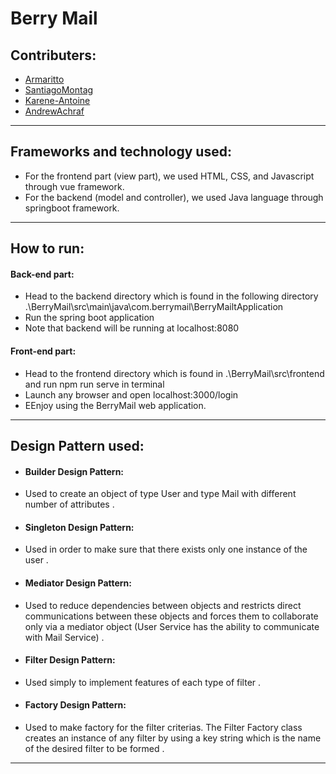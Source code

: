 # Berry Mail
## Contributers:
-  [Armaritto](https://github.com/Armaritto)
-  [SantiagoMontag](https://github.com/SantiagoMontag)
-  [Karene-Antoine](https://github.com/Karene-Antoine)
-  [AndrewAchraf](https://github.com/AndrewAchraf)
---
## Frameworks and technology used:
- For the frontend part (view part), we used HTML, CSS, and Javascript through vue framework.
- For the backend (model and controller), we used Java language through springboot framework.
---
## How to run:
#### Back-end part:
- Head to the backend directory which is found in the following directory .\BerryMail\src\main\java\com.berrymail\BerryMailtApplication
- Run the spring boot application
- Note that backend will be running at localhost:8080
#### Front-end part:
- Head to the frontend directory which is found in .\BerryMail\src\frontend and run npm run serve in terminal
- Launch any browser and open localhost:3000/login
- EEnjoy using the BerryMail web application.
---
## Design Pattern used:
- #### Builder Design Pattern:
- Used to create an object of type User and type Mail with different number of attributes .
- #### Singleton Design Pattern:
- Used in order to make sure that there exists only one instance of the user .
- #### Mediator Design Pattern:
- Used to reduce dependencies between objects and restricts direct communications between these objects and forces them to collaborate only via a mediator object (User Service has the ability to communicate with Mail Service) .
- #### Filter Design Pattern:
-  Used simply to implement features of each type of filter .
- #### Factory Design Pattern:
-  Used to make factory for the filter criterias. The Filter Factory class creates an instance of any filter by using a key string which is the name of the desired filter to be formed .
---
